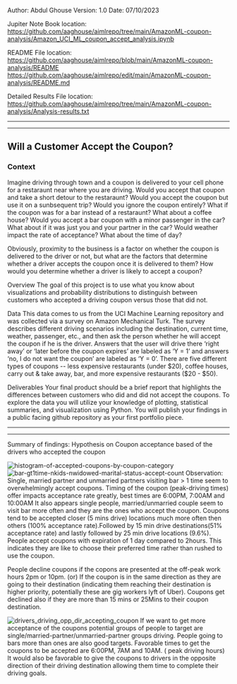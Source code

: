 Author: Abdul Ghouse
Version: 1.0
Date: 07/10/2023

Jupiter Note Book location:
https://github.com/aaghouse/aimlrepo/tree/main/AmazonML-coupon-analysis/Amazon_UCI_ML_coupon_accept_analysis.ipynb 

README File location:
https://github.com/aaghouse/aimlrepo/blob/main/AmazonML-coupon-analysis/README
https://github.com/aaghouse/aimlrepo/edit/main/AmazonML-coupon-analysis/README.md

Detailed Results File location:
https://github.com/aaghouse/aimlrepo/tree/main/AmazonML-coupon-analysis/Analysis-results.txt

---------------------------------------------------------------------------------------------------------------------------------------
---------------------------------------------------------------------------------------------------------------------------------------

## Will a Customer Accept the Coupon?
### Context
Imagine driving through town and a coupon is delivered to your cell phone for a restaraunt near where you are driving. Would you accept that coupon and take a short detour to the restaraunt? Would you accept the coupon but use it on a sunbsequent trip? Would you ignore the coupon entirely? What if the coupon was for a bar instead of a restaraunt? What about a coffee house? Would you accept a bar coupon with a minor passenger in the car? What about if it was just you and your partner in the car? Would weather impact the rate of acceptance? What about the time of day?

Obviously, proximity to the business is a factor on whether the coupon is delivered to the driver or not, but what are the factors that determine whether a driver accepts the coupon once it is delivered to them? How would you determine whether a driver is likely to accept a coupon?

Overview
The goal of this project is to use what you know about visualizations and probability distributions to distinguish between customers who accepted a driving coupon versus those that did not.

Data
This data comes to us from the UCI Machine Learning repository and was collected via a survey on Amazon Mechanical Turk. The survey describes different driving scenarios including the destination, current time, weather, passenger, etc., and then ask the person whether he will accept the coupon if he is the driver. Answers that the user will drive there ‘right away’ or ‘later before the coupon expires’ are labeled as ‘Y = 1’ and answers ‘no, I do not want the coupon’ are labeled as ‘Y = 0’. There are five different types of coupons -- less expensive restaurants (under $20), coffee houses, carry out & take away, bar, and more expensive restaurants ($20 - $50).

Deliverables
Your final product should be a brief report that highlights the differences between customers who did and did not accept the coupons. To explore the data you will utilize your knowledge of plotting, statistical summaries, and visualization using Python. You will publish your findings in a public facing github repository as your first portfolio piece.

---------------------------------------------------------------------------------------------------------------------------------------
---------------------------------------------------------------------------------------------------------------------------------------
Summary of findings: Hypothesis on Coupon acceptance based of the drivers who accepted the coupon
>>>>>>>>>>>>>>>>>>>>>>>>>>>>>>>>>>>>>>>>>>>>>>>>>>>>>>>>>>>>>>>>>>>>>>>>>>>>>>>>>>>>>>>>>>>>>>>>>>>>>>>>>>>>>>>>>>>>>>>>>>>>>>>>>>>>>>>
![histogram-of-accepted-coupons-by-coupon-category](https://github.com/aaghouse/aimlrepo/assets/90729963/a04b917b-8fb5-417c-9e50-d2f40aeac8e8)
![bar-gt1time-nkids-nwidowed-marital-status-accept-count](https://github.com/aaghouse/aimlrepo/assets/90729963/c61d5ab9-0152-401a-8afa-c366d3f65cf5)
Observation:
Single, married partner and unmarried partners visiting bar > 1 time seem to overwhelmingly accept coupons.
Timing of the coupon (peak-driving times) offer impacts acceptance rate greatly, best times are 6:00PM, 7:00AM and 10:00AM
It also appears single people, married/unmarried couple seem to visit bar more often and they are the ones who accept the coupon.
Coupons tend to be accepted closer (5 mins drive) locations much more often
then others (100% acceptance rate).Followed by 15 min drive destinations(51%
acceptance rate) and lastly followed by 25 min drive locations (9.6%).
People accept coupons with expiration of 1 day compared to 2hours. This
indicates they are like to choose their preferred time rather than rushed to use
the coupon.

People decline coupons if the copons are presented at the off-peak work hours
2pm or 10pm. (or) If the coupon is in the same direction as they are going to
their destination (indicating them reaching their destination is higher
priority, potentially these are gig workers lyft of Uber). Coupons get
declined also if they are more than 15 mins or 25Mins to their coupon destination.

![drivers_driving_opp_dir_accepting_coupon](https://github.com/aaghouse/aimlrepo/assets/90729963/9e12ab98-0a1f-4273-ac2d-dc6dd07ee695)
If we want to get more acceptance of the coupons potential groups of people
to target are single/married-partner/unmarried-partner groups driving.
People going to bars more than ones are also good targets. Favorable times to
get the coupons to be accepted are 6:00PM, 7AM and 10AM. ( peak driving hours)
It would also be favorable to give the coupons to drivers in the opposite
direction of their driving destination allowing them time to complete their
driving goals.
>>>>>>>>>>>>>>>>>>>>>>>>>>>>>>>>>>>>>>>>>>>>>>>>>>>>>>>>>>>>>>>>>>>>>>>>>>>>>>>>>>>>>>>>>>>>>>>>>>>>>>>>>>>>>>>>>>>>>>>>>>>>>>>>>>>>>>>
